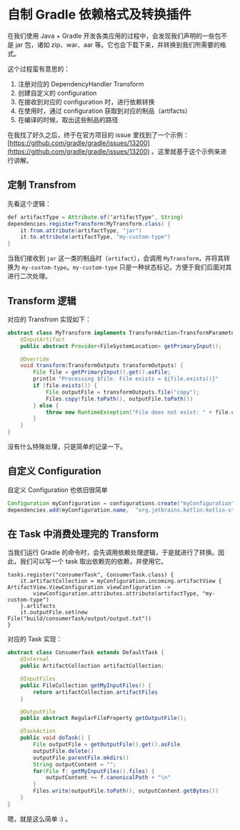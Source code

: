 # 自制 Gradle 依赖格式及转换插件

在我们使用 Java + Gradle 开发各类应用的过程中，会发现我们声明的一些包不是 jar 包，诸如 zip、war、aar 等。它也会下载下来，并转换到我们所需要的格式。

这个过程蛮有意思的：

1. 注册对应的 DependencyHandler Transform
2. 创建自定义的 configuration
3. 在接收到对应的 configuration 时，进行依赖转换
4. 在使用时，通过 configuration 获取到对应的制品（artifacts）
5. 在编译的时候，取出这些制品的路径

在我找了好久之后，终于在官方项目的 issue 里找到了一个示例：[https://github.com/gradle/gradle/issues/13200](https://github.com/gradle/gradle/issues/13200) 。这里就基于这个示例来进行讲解。

## 定制 Transfrom

先看这个逻辑：

```java
def artifactType = Attribute.of('artifactType', String)
dependencies.registerTransform(MyTransform.class) {
    it.from.attribute(artifactType, "jar")
    it.to.attribute(artifactType, "my-custom-type")
}
```

当我们接收到 `jar` 这一类的制品时（`artifact`），会调用 `MyTransform`，并将其转换为 `my-custom-type`。`my-custom-type` 只是一种状态标记，方便于我们后面对其进行二次处理。

## Transform 逻辑

对应的 Transfrom 实现如下：

```java
abstract class MyTransform implements TransformAction<TransformParameters.None> {
    @InputArtifact
    public abstract Provider<FileSystemLocation> getPrimaryInput();

    @Override
    void transform(TransformOutputs transformOutputs) {
        File file = getPrimaryInput().get().asFile;
        println "Processing $file. File exists = ${file.exists()}"
        if (file.exists()) {
            File outputFile = transformOutputs.file("copy");
            Files.copy(file.toPath(), outputFile.toPath())
        } else {
            throw new RuntimeException("File does not exist: " + file.canonicalPath);
        }
    }
}
```

没有什么特殊处理，只是简单的记录一下。

## 自定义 Configuration

自定义 Configuration 也依旧很简单


```java
Configuration myConfiguration = configurations.create("myConfiguration")
dependencies.add(myConfiguration.name,  "org.jetbrains.kotlin:kotlin-stdlib-jdk8:1.3.70")
```

## 在 Task 中消费处理完的 Transform

当我们运行 Gradle 的命令时，会先调用依赖处理逻辑，于是就进行了转换。因此，我们可以写一个 task 取出依赖完的依赖，并使用它。

```
tasks.register("consumerTask", ConsumerTask.class) {
    it.artifactCollection = myConfiguration.incoming.artifactView { ArtifactView.ViewConfiguration viewConfiguration ->
        viewConfiguration.attributes.attribute(artifactType, "my-custom-type")
    }.artifacts
    it.outputFile.set(new File("build/consumerTask/output/output.txt"))
}
```

对应的 Task 实现：

```java
abstract class ConsumerTask extends DefaultTask {
    @Internal
    public ArtifactCollection artifactCollection;

    @InputFiles
    public FileCollection getMyInputFiles() {
        return artifactCollection.artifactFiles
    }

    @OutputFile
    public abstract RegularFileProperty getOutputFile();

    @TaskAction
    public void doTask() {
        File outputFile = getOutputFile().get().asFile
        outputFile.delete()
        outputFile.parentFile.mkdirs()
        String outputContent = "";
        for(File f: getMyInputFiles().files) {
            outputContent += f.canonicalPath + "\n"
        }
        Files.write(outputFile.toPath(), outputContent.getBytes())
    }
}
```


嗯，就是这么简单 :) 。





